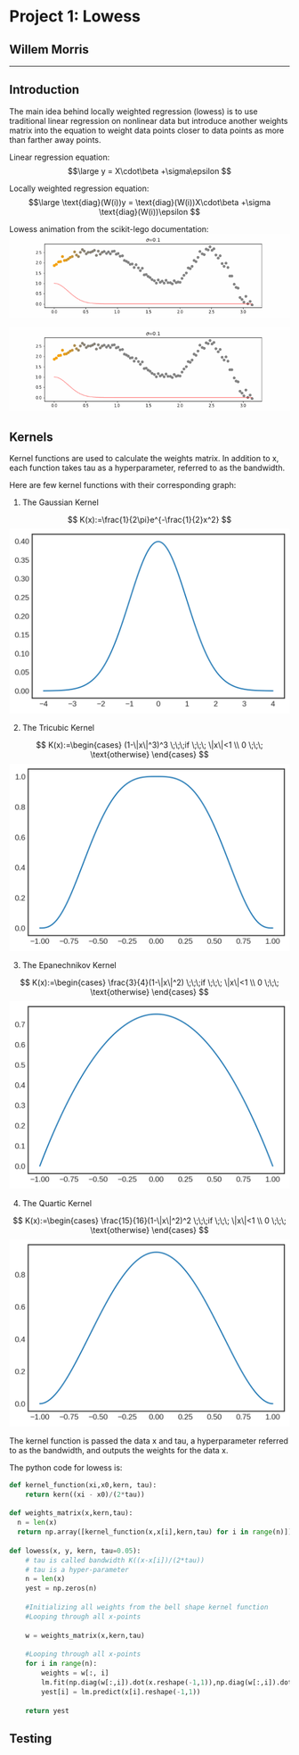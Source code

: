 # Project 1: Lowess
## Willem Morris
---
## **Introduction**
The main idea behind locally weighted regression (lowess) is to use traditional linear regression on nonlinear data but introduce another weights matrix into the equation to weight data points closer to data points as more than farther away points. 

Linear regression equation: 
$$\large y = X\cdot\beta +\sigma\epsilon $$

Locally weighted regression equation:
$$\large \text{diag}(W(i))y = \text{diag}(W(i))X\cdot\beta +\sigma \text{diag}(W(i))\epsilon $$

Lowess animation from the scikit-lego documentation:
![Example of how weights work](./images/lowess-rolling.gif)

![Example of how locally weighted regression works](images/lowess-pred-1.gif)

## **Kernels**

Kernel functions are used to calculate the weights matrix. In addition to x, each function takes tau as a hyperparameter, referred to as the bandwidth. 

Here are few kernel functions with their corresponding graph:

1.   The Gaussian Kernel

$$ K(x):=\frac{1}{2\pi}e^{-\frac{1}{2}x^2} $$
![Gaussian Kernel](./images/gaussian.png "Gaussian Kernel")

2.   The Tricubic Kernel

$$ K(x):=\begin{cases}
(1-\|x\|^3)^3 \;\;\;if \;\;\; \|x\|<1 \\
0 \;\;\; \text{otherwise}
\end{cases}
$$
![Tricubic Kernel](./images/tricubic.png "Tricubic Kernel")

3.   The Epanechnikov Kernel

$$ K(x):=\begin{cases}
\frac{3}{4}(1-\|x\|^2) \;\;\;if \;\;\; \|x\|<1 \\
0 \;\;\; \text{otherwise}
\end{cases}
$$
![Epanechnikov Kernel](./images/epanechnikov.png "Epanechnikov Kernel")

4.   The Quartic Kernel

$$ K(x):=\begin{cases}
\frac{15}{16}(1-\|x\|^2)^2 \;\;\;if \;\;\; \|x\|<1 \\
0 \;\;\; \text{otherwise}
\end{cases}
$$
![Quartic Kernel](./images/quartic.png "Quartic Kernel")

The kernel function is passed the data x and tau, a hyperparameter referred to as the bandwidth, and outputs the weights for the data x.



The python code for lowess is:
```python
def kernel_function(xi,x0,kern, tau): 
    return kern((xi - x0)/(2*tau))

def weights_matrix(x,kern,tau):
  n = len(x)
  return np.array([kernel_function(x,x[i],kern,tau) for i in range(n)]) 

def lowess(x, y, kern, tau=0.05):
    # tau is called bandwidth K((x-x[i])/(2*tau))
    # tau is a hyper-parameter
    n = len(x)
    yest = np.zeros(n)
    
    #Initializing all weights from the bell shape kernel function       
    #Looping through all x-points
    
    w = weights_matrix(x,kern,tau)    
    
    #Looping through all x-points
    for i in range(n):
        weights = w[:, i]
        lm.fit(np.diag(w[:,i]).dot(x.reshape(-1,1)),np.diag(w[:,i]).dot(y.reshape(-1,1)))
        yest[i] = lm.predict(x[i].reshape(-1,1)) 

    return yest
```

## **Testing**
